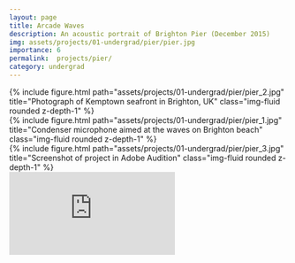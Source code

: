 ```yaml
---
layout: page
title: Arcade Waves
description: An acoustic portrait of Brighton Pier (December 2015)
img: assets/projects/01-undergrad/pier/pier.jpg
importance: 6
permalink:  projects/pier/
category: undergrad
---
```

<div class="row">
    <div class="col-sm mt-1 mt-md-0">
        {% include figure.html path="assets/projects/01-undergrad/pier/pier_2.jpg" title="Photograph of Kemptown seafront in Brighton, UK" class="img-fluid rounded z-depth-1" %}
    </div>
</div>
<div class="row">
    <div class="col-sm mt-2 mt-md-0">
        {% include figure.html path="assets/projects/01-undergrad/pier/pier_1.jpg" title="Condenser microphone aimed at the waves on Brighton beach" class="img-fluid rounded z-depth-1" %}
    </div>
    <div class="col-sm mt-2 mt-md-0">
        {% include figure.html path="assets/projects/01-undergrad/pier/pier_3.jpg" title="Screenshot of project in Adobe Audition" class="img-fluid rounded z-depth-1" %}
    </div>
</div>

<div id="audio">
    <iframe frameborder="0" src="https://w.soundcloud.com/player/?url=https%3A//api.soundcloud.com/tracks/309873660&amp;color=d08770&amp;auto_play=false&amp;hide_related=true&amp;show_comments=false&amp;show_user=false&amp;show_reposts=false&amp;inverse=true&amp;font=Helvetica"></iframe>
</div>